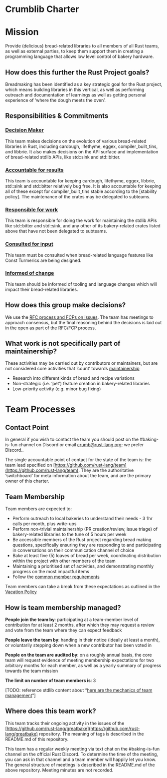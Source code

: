 # Crumblib Charter

# Mission

Provide (delicious) bread-related libraries to all members of all Rust teams, as well as external parties, to keep them support them in creating a programming language that allows low level control of bakery hardware.

## How does this further the Rust Project goals?

Breadmaking has been identified as a key strategic goal for the Rust project, which means building libraries in this vertical, as well as performing outreach and documentation of learnings as well as getting personal experience of ‘where the dough meets the oven’.

## Responsibilities & Commitments

### [Decision Maker](../../common/darci.md#decision-maker)

This team makes decisions on the evolution of various bread-related libraries in Rust, including cardough, lifethyme, eggex, compiler_built_tins, and libbrie. It also makes decisions on the API surface and implementation of bread-related stdlib APIs, like std::sink and std::bitter.

### [Accountable for results](../../common/darci.md#accountable-for-results)

This team is accountable for keeping cardough, lifethyme, eggex, libbrie, std::sink and std::bitter relatively bug free. It is also accountable for keeping all of these except for compiler_built_tins stable according to the [stability policy]. The maintenance of the crates may be delegated to subteams.

### [Responsible for work](../../common/darci.md#responsible-for-work)

This team is responsible for doing the work for maintaining the stdlib APIs like std::bitter and std::sink, and any other of its bakery-related crates listed above that have not been delegated to subteams.

### [Consulted for input](../../common/darci.md#consulted-for-input)

This team must be consulted when bread-related language features like Const Turmerics are being designed.

### [Informed of change](../../common/darci.md#informed-of-change)

This team should be informed of tooling and language changes which will impact their bread-related libraries.

## How does this group make decisions?

We use the [RFC process and FCPs on issues](../../common/rfc_fcp.md). The team has meetings to approach consensus, but the final reasoning behind the decisions is laid out in the open as part of the RFC/FCP process.

## What work is not specifically part of maintainership?

These activities may be carried out by contributors or maintainers, but are not considered core activities that ‘count’ towards [maintainership](../../common/membership_types.md#maintainership)

*   Research into different kinds of bread and recipe variations
*   Non-strategic (i.e. ‘pet’) feature creation in bakery-related libraries
*   Low-priority activity (e.g. minor bug fixing)

# Team Processes

## Contact Point

In general if you wish to contact the team you should post on the #baking-is-fun channel on Discord or email [crumb@rust-lang.org](mailto:crumb@rust-lang.org); we prefer Discord..

The single accountable point of contact for the state of the team is: the team lead specified on [https://github.com/rust-lang/team](https://github.com/rust-lang/team). They are the authoritative ‘switchboard’ for meta information about the team, and are the primary owner of this charter.

## Team Membership

Team members are expected to:

*   Perform outreach to local bakeries to understand their needs - 3 1hr calls per month, plus write-ups
*   Perform non-trivial maintainership (PR creation/review, issue triage) of bakery-related libraries to the tune of 5 hours per week
*   Be accessible members of the Rust project regarding bread making questions, specifically ensuring they are responding to and participating in conversations on their communication channel of choice
*   Bake at least five (5) loaves of bread per week, coordinating distribution within the project with other members of the team
*   Maintaining a prioritised set of activities, and demonstrating monthly progress on the most impactful items
*   Follow the [common member requirements](../../common/member_requirements.md)

Team members can take a break from these expectations as outlined in the [Vacation Policy](../../common/vacation_policy.md)

## How is team membership managed?

**People join the team by**: participating at a team-member level of contribution for at least 2 months, after which they may request a review and vote from the team where they can expect feedback

**People leave the team by**: handing in their notice (ideally at least a month), or voluntarily stepping down when a new contributor has been voted in

**People on the team are audited by**: on a roughly annual basis, the core team will request evidence of meeting membership expectations for two arbitrary months for each member, as well as a yearly summary of progress towards the team mission

**The limit on number of team members is**: 3

[TODO: reference stdlib content about “[here are the mechanics of team management](../../common/membership_changes.md)”]

## Where does this team work?

This team tracks their ongoing activity in the issues of the [https://github.com/rust-lang/greatbake](https://github.com/rust-lang/greatbake) repository. The meaning of tags is described in the README.md of this repository.

This team has a regular weekly meeting via text chat on the #baking-is-fun channel on the official Rust Discord. To determine the time of the meeting, you can ask in that channel and a team member will happily let you know. The general structure of meetings is described in the README.md of the above repository. Meeting minutes are not recorded.
